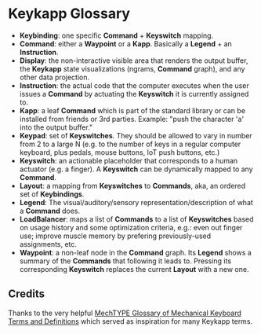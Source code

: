 # Keykapp Glossary

- **Keybinding**: one specific **Command** + **Keyswitch** mapping.
- **Command**: either a **Waypoint** or a **Kapp**. Basically a **Legend** + an
  **Instruction**.
- **Display**: the non-interactive visible area that renders the output buffer,
  the **Keykapp** state visualizations (ngrams, **Command** graph), and any
  other data projection.
- **Instruction**: the actual code that the computer executes when the user
  issues a **Command** by actuating the **Keyswitch** it is currently assigned
  to.
- **Kapp**: a leaf **Command** which is part of the standard library or can be
  installed from friends or 3rd parties. Example: "push the character 'a' into
  the output buffer."
- **Keypad**: set of **Keyswitches**. They should be allowed to vary in number
  from 2 to a large N (e.g. to the number of keys in a regular computer
  keyboard, plus pedals, mouse buttons, IoT push buttons, etc.)
- **Keyswitch**: an actionable placeholder that corresponds to a human actuator
  (e.g. a finger). A **Keyswitch** can be dynamically mapped to any
  **Command**.
- **Layout**: a mapping from **Keyswitches** to **Commands**, aka, an ordered
  set of **Keybindings**.
- **Legend**: The visual/auditory/sensory representation/description of what a
  **Command** does.
- **LoadBalancer**: maps a list of **Commands** to a list of **Keyswitches**
  based on usage history and some optimization criteria, e.g.: even out finger
  use; improve muscle memory by prefering previously-used assignments, etc.
- **Waypoint**: a non-leaf node in the **Command** graph. Its **Legend** shows
  a summary of the **Commands** that following it leads to. Pressing its
  corresponding **Keyswitch** replaces the current **Layout** with a new one.

## Credits

Thanks to the very helpful
[MechTYPE Glossary of Mechanical Keyboard Terms and Definitions](http://www.mechtype.com/mechanical-keyboard-terminology/)
which served as inspiration for many Keykapp terms.
